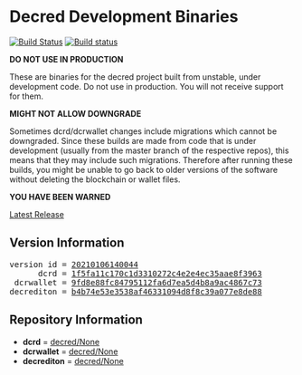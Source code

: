 
# Decred Development Binaries

[![Build Status](https://travis-ci.org/matheusd/decred-weekly-builds.svg?branch=v20210106140044)](https://travis-ci.org/matheusd/decred-weekly-builds) [![Build status](https://ci.appveyor.com/api/projects/status/hncgrnv0xuqb6s3c/branch/master?svg=true)](https://ci.appveyor.com/project/matheusd/decred-weekly-builds/branch/master)


**DO NOT USE IN PRODUCTION**

These are binaries for the decred project built from unstable, under development
code. Do not use in production. You will not receive support for them.

**MIGHT NOT ALLOW DOWNGRADE**

Sometimes dcrd/dcrwallet changes include migrations which cannot be downgraded.
Since these builds are made from code that is under development (usually from
the master branch of the respective repos), this means that they may include such
migrations. Therefore after running these builds, you might be unable to go back
to older versions of the software without deleting the blockchain or wallet
files.

**YOU HAVE BEEN WARNED**

[Latest Release](https://github.com/matheusd/decred-weekly-builds/releases/latest)

## Version Information

<pre>
version id = <a href="https://github.com/matheusd/decred-weekly-builds/releases/tag/v20210106140044">20210106140044</a>
      dcrd = <a href="https://github.com/decred/dcrd/commits/1f5fa11c170c1d3310272c4e2e4ec35aae8f3963">1f5fa11c170c1d3310272c4e2e4ec35aae8f3963</a>
 dcrwallet = <a href="https://github.com/decred/dcrwallet/commits/9fd8e88fc84795112fa6d7ea5d4b8a9ac4867c73">9fd8e88fc84795112fa6d7ea5d4b8a9ac4867c73</a>
decrediton = <a href="https://github.com/decred/decrediton/commits/b4b74e53e3538af46331094d8f8c39a077e8de88">b4b74e53e3538af46331094d8f8c39a077e8de88</a>
</pre>

## Repository Information

- **dcrd** = [decred/None](https://github.com/decred/dcrd)
- **dcrwallet** = [decred/None](https://github.com/decred/dcrwallet)
- **decrediton** = [decred/None](https://github.com/decred/decrediton)


